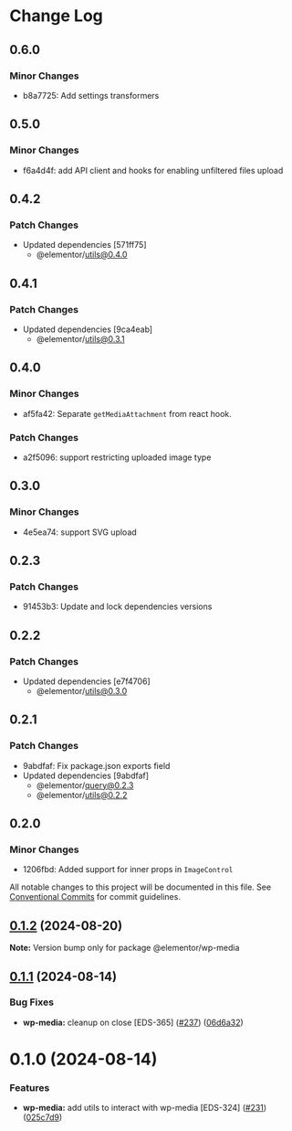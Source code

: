 # Change Log

## 0.6.0

### Minor Changes

- b8a7725: Add settings transformers

## 0.5.0

### Minor Changes

- f6a4d4f: add API client and hooks for enabling unfiltered files upload

## 0.4.2

### Patch Changes

- Updated dependencies [571ff75]
  - @elementor/utils@0.4.0

## 0.4.1

### Patch Changes

- Updated dependencies [9ca4eab]
  - @elementor/utils@0.3.1

## 0.4.0

### Minor Changes

- af5fa42: Separate `getMediaAttachment` from react hook.

### Patch Changes

- a2f5096: support restricting uploaded image type

## 0.3.0

### Minor Changes

- 4e5ea74: support SVG upload

## 0.2.3

### Patch Changes

- 91453b3: Update and lock dependencies versions

## 0.2.2

### Patch Changes

- Updated dependencies [e7f4706]
  - @elementor/utils@0.3.0

## 0.2.1

### Patch Changes

- 9abdfaf: Fix package.json exports field
- Updated dependencies [9abdfaf]
  - @elementor/query@0.2.3
  - @elementor/utils@0.2.2

## 0.2.0

### Minor Changes

- 1206fbd: Added support for inner props in `ImageControl`

All notable changes to this project will be documented in this file.
See [Conventional Commits](https://conventionalcommits.org) for commit guidelines.

## [0.1.2](https://github.com/elementor/elementor-packages/compare/@elementor/wp-media@0.1.1...@elementor/wp-media@0.1.2) (2024-08-20)

**Note:** Version bump only for package @elementor/wp-media

## [0.1.1](https://github.com/elementor/elementor-packages/compare/@elementor/wp-media@0.1.0...@elementor/wp-media@0.1.1) (2024-08-14)

### Bug Fixes

- **wp-media:** cleanup on close [EDS-365] ([#237](https://github.com/elementor/elementor-packages/issues/237)) ([06d6a32](https://github.com/elementor/elementor-packages/commit/06d6a32331e29ee97c230d4ea222693d14298aa6))

# 0.1.0 (2024-08-14)

### Features

- **wp-media:** add utils to interact with wp-media [EDS-324] ([#231](https://github.com/elementor/elementor-packages/issues/231)) ([025c7d9](https://github.com/elementor/elementor-packages/commit/025c7d91084c33ac535c1023cb3ede7588686ef0))

